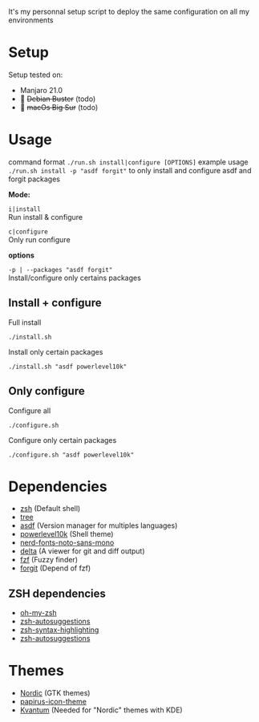It's my personnal setup script to deploy the same configuration on all my environments

# Setup

Setup tested on:

* Manjaro 21.0
* 🚧 ~~Debian Buster~~ (todo)
* 🚧 ~~macOs Big Sur~~ (todo)

# Usage

command format  `./run.sh install|configure [OPTIONS]`
example usage `./run.sh install -p "asdf forgit"` to only install and configure asdf and forgit packages

**Mode:**

`i|install`\
Run install & configure

`c|configure`\
Only run configure

**options**

`-p | --packages "asdf forgit"`\
Install/configure only certains packages

## Install + configure

Full install

`./install.sh`

Install only certain packages

`./install.sh "asdf powerlevel10k"`

## Only configure

Configure all

`./configure.sh`

Configure only certain packages

`./configure.sh "asdf powerlevel10k"`

# Dependencies

* [zsh](https://www.zsh.org/) (Default shell)
* [tree](http://mama.indstate.edu/users/ice/tree/)
* [asdf](https://asdf-vm.com/) (Version manager for multiples languages)
* [powerlevel10k](https://github.com/romkatv/powerlevel10k) (Shell theme)
* [nerd-fonts-noto-sans-mono](https://github.com/ryanoasis/nerd-fonts)
* [delta](https://github.com/dandavison/delta) (A viewer for git and diff output)
* [fzf](https://github.com/junegunn/fzf) (Fuzzy finder)
* [forgit](https://github.com/wfxr/forgit) (Depend of fzf)

## ZSH dependencies

* [oh-my-zsh](https://github.com/ohmyzsh/ohmyzsh)
* [zsh-autosuggestions](https://github.com/zsh-users/zsh-autosuggestions)
* [zsh-syntax-highlighting](https://github.com/zsh-users/zsh-syntax-highlighting)
* [zsh-autosuggestions](https://github.com/zsh-users/zsh-autosuggestions)

# Themes

* [Nordic](https://github.com/EliverLara/Nordic) (GTK themes)
* [papirus-icon-theme](https://github.com/PapirusDevelopmentTeam/papirus-icon-theme)
* [Kvantum](https://github.com/tsujan/Kvantum/tree/master/Kvantum) (Needed for "Nordic" themes with KDE)
